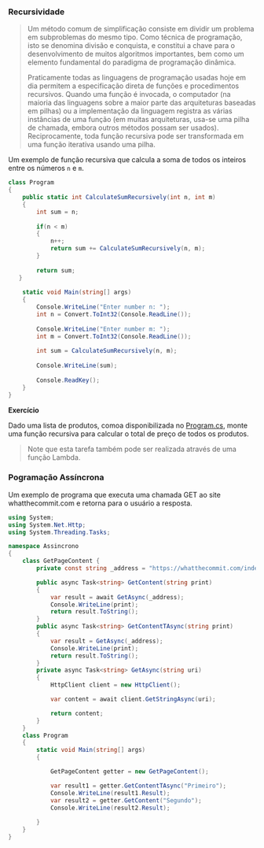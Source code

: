 ### Recursividade

> Um método comum de simplificação consiste em dividir um problema em subproblemas do mesmo tipo. Como técnica de programação, isto se denomina divisão e conquista, e constitui a chave para o desenvolvimento de muitos algoritmos importantes, bem como um elemento fundamental do paradigma de programação dinâmica.
>
> Praticamente todas as linguagens de programação usadas hoje em dia permitem a especificação direta de funções e procedimentos recursivos. Quando uma função é invocada, o computador (na maioria das linguagens sobre a maior parte das arquiteturas baseadas em pilhas) ou a implementação da linguagem registra as várias instâncias de uma função (em muitas arquiteturas, usa-se uma pilha de chamada, embora outros métodos possam ser usados). Reciprocamente, toda função recursiva pode ser transformada em uma função iterativa usando uma pilha.

Um exemplo de função recursiva que calcula a soma de todos os inteiros entre os números `n` e `m`.

```c#
class Program
{
    public static int CalculateSumRecursively(int n, int m)
    {
        int sum = n;
 
        if(n < m)
        {
            n++;
            return sum += CalculateSumRecursively(n, m);
        }
 
        return sum;
   }
 
    static void Main(string[] args)
    {
        Console.WriteLine("Enter number n: ");
        int n = Convert.ToInt32(Console.ReadLine());
 
        Console.WriteLine("Enter number m: ");
        int m = Convert.ToInt32(Console.ReadLine());
 
        int sum = CalculateSumRecursively(n, m);
 
        Console.WriteLine(sum);
 
        Console.ReadKey();
    }
}

```

**Exercício**

Dado uma lista de produtos, comoa disponibilizada no [Program.cs](utils/Program.cs), monte uma função recursiva para calcular o total de preço de todos os produtos.

> Note que esta tarefa também pode ser realizada através de uma função Lambda.



### Pogramação Assíncrona

Um exemplo de programa que executa uma chamada GET ao site whatthecommit.com e retorna para o usuário a resposta.

```c#
using System;
using System.Net.Http;
using System.Threading.Tasks;

namespace Assincrono
{
    class GetPageContent {
        private const string _address = "https://whatthecommit.com/index.txt";

        public async Task<string> GetContent(string print)
        {
            var result = await GetAsync(_address);
            Console.WriteLine(print);
            return result.ToString();
        }
        public async Task<string> GetContentTAsync(string print)
        {
            var result = GetAsync(_address);
            Console.WriteLine(print);
            return result.ToString();
        }
        private async Task<string> GetAsync(string uri)
        {
            HttpClient client = new HttpClient();

            var content = await client.GetStringAsync(uri);

            return content;
        }
    }
    class Program
    {
        static void Main(string[] args)
        {

            GetPageContent getter = new GetPageContent();

            var result1 = getter.GetContentTAsync("Primeiro");
            Console.WriteLine(result1.Result);
            var result2 = getter.GetContent("Segundo");
            Console.WriteLine(result2.Result);
            
        }
    }
}
```

